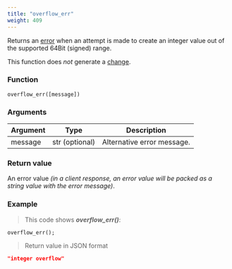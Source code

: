 ```yaml
---
title: "overflow_err"
weight: 409
---
```


Returns an [error](../../data-types/error) when an attempt is made to create an integer value out of the supported 64Bit (signed) range.

This function does *not* generate a [change](../../overview/changes).

### Function

`overflow_err([message])`

### Arguments

Argument | Type | Description
-------- | ---- | -----------
message | str (optional) | Alternative error message.

### Return value

An error value *(in a client response, an error value will be packed as a string value with the error message)*.

### Example

> This code shows ***overflow_err()***:

```thingsdb,json_response
overflow_err();
```

> Return value in JSON format

```json
"integer overflow"
```
